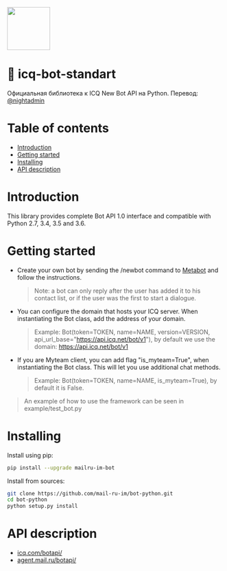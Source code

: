 <img src="https://github.com/mail-ru-im/bot-python/blob/master/logo.png" width="100" height="100">

# 🐍 icq-bot-standart

Официальная библиотека к ICQ New Bot API на Python. Перевод: [@nightadmin](https://vk.com/na_official)

# Table of contents
- [Introduction](#introduction)
- [Getting started](#getting-started)
- [Installing](#installing)
- [API description](#api-description)

# Introduction

This library provides complete Bot API 1.0 interface and compatible with Python 2.7, 3.4, 3.5 and 3.6.

# Getting started

* Create your own bot by sending the /newbot command to <a href="https://icq.com/people/70001">Metabot</a> and follow the instructions.
    >Note: a bot can only reply after the user has added it to his contact list, or if the user was the first to start a dialogue.
* You can configure the domain that hosts your ICQ server. When instantiating the Bot class, add the address of your domain.
    > Example: Bot(token=TOKEN, name=NAME, version=VERSION, api_url_base="https://api.icq.net/bot/v1"), by default we use the domain: https://api.icq.net/bot/v1
* If you are Myteam client, you can add flag "is_myteam=True", when instantiating the Bot class. This will let you use additional chat methods.
    > Example: Bot(token=TOKEN, name=NAME, is_myteam=True), by default it is False.


> An example of how to use the framework can be seen in example/test_bot.py 

# Installing
Install using pip:
```bash
pip install --upgrade mailru-im-bot
```

Install from sources:
```bash
git clone https://github.com/mail-ru-im/bot-python.git
cd bot-python
python setup.py install
```

# API description
<ul>
    <li><a href="https://icq.com/botapi/">icq.com/botapi/</a></li>
    <li><a href="https://agent.mail.ru/botapi/">agent.mail.ru/botapi/</a></li>
</ul>
